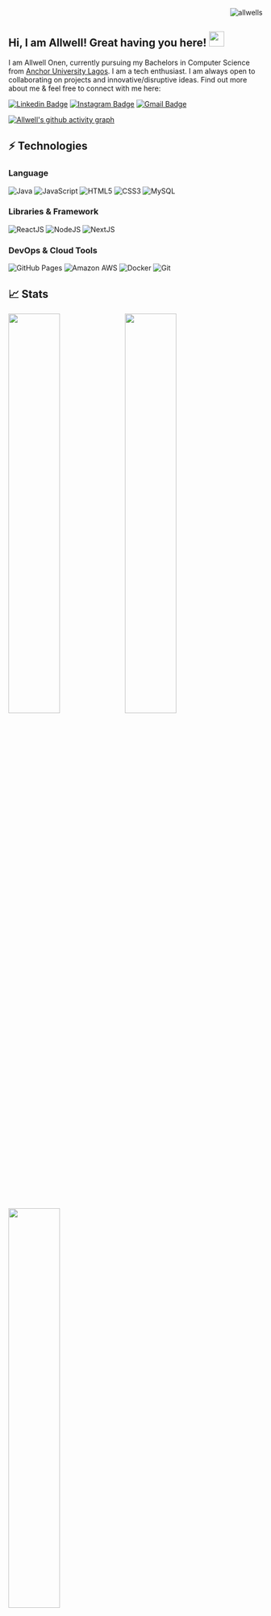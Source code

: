 <p align="right"> <img src="https://komarev.com/ghpvc/?username=allwells&label=visitors%20&color=202124&style=plastic" alt="allwells" /> </p>

## Hi, I am Allwell! Great having you here! <img src="https://raw.githubusercontent.com/aemmadi/aemmadi/master/wave.gif" width="30px">

I am Allwell Onen, currently pursuing my Bachelors in Computer Science from [Anchor University Lagos](https://aul.edu.ng/). I am a tech enthusiast. I am always open to collaborating on projects and innovative/disruptive ideas. Find out more about me & feel free to connect with me here:

[![Linkedin Badge](https://img.shields.io/badge/-Allwell%20Onen-blue?style=flat-square&logo=Linkedin&logoColor=white&link=https://www.linkedin.com/in/allwell-festus/)](https://www.linkedin.com/in/allwell-festus/)
[![Instagram Badge](https://img.shields.io/badge/-@allwell_festus-purple?style=flat-square&logo=instagram&logoColor=white&link=https://instagram.com/allwell_festus/)](https://instagram.com/allwell_festus)
[![Gmail Badge](https://img.shields.io/badge/-aleenfestus@gmail.com-c14438?style=flat-square&logo=Gmail&logoColor=white&link=mailto:aleenfestus@gmail.com)](mailto:aleenfestus@gmail.com)

<!-- [![Linkedin Badge](https://img.shields.io/badge/-AllwellOnen-green?style=flat-square&logo=Twitter&logoColor=white&link=https://twitter.com/allwell_festus/)](https://www.linkedin.com/in/allwell_festus/)
[![Website Badge](https://img.shields.io/badge/-Website-black?style=flat-square&logo=google-chrome&logoColor=white&link=https://allwells.vercel.app/)](https://allwells.vercel.app/) -->

[![Allwell's github activity graph](https://activity-graph.herokuapp.com/graph?username=allwells&theme=xcode)](https://git.io/allwells)

## ⚡ Technologies

### Language

![Java](https://img.shields.io/badge/-Java-800000?style=flat-square&logo=java)
![JavaScript](https://img.shields.io/badge/-JavaScript-black?style=flat-square&logo=javascript)
![HTML5](https://img.shields.io/badge/-HTML5-E34F26?style=flat-square&logo=html5&logoColor=white)
![CSS3](https://img.shields.io/badge/-CSS3-1572B6?style=flat-square&logo=css3)
![MySQL](https://img.shields.io/badge/-MySQL-E26D00?style=flat-square&logo=mysql)

### Libraries & Framework

![ReactJS](https://img.shields.io/badge/-React-563D7C?style=flat-square&logo=react)
![NodeJS](https://img.shields.io/badge/-NodeJS-563D7C?style=flat-square&logo=node.js)
![NextJS](https://img.shields.io/badge/-NextJS-563D7C?style=flat-square&logo=next.js)

### DevOps & Cloud Tools

![GitHub Pages](https://img.shields.io/badge/GitHub%20Pages-333333?style=flat-square&logo=github)
![Amazon AWS](https://img.shields.io/badge/Amazon%20AWS-232F3E?style=flat-square&logo=amazon-aws)
![Docker](https://img.shields.io/badge/-Docker-ffffff?style=flat-square&logo=docker)
![Git](https://img.shields.io/badge/-Git-111111?style=flat-square&logo=git)

<!-- ## 💰 Support
<p>
<a href='https://www.buymeacoffee.com/allwells' target='_blank'><img height='36' style='border:0px;height:36px;' src='https://cdn.buymeacoffee.com/buttons/v2/default-yellow.png' border='0' alt='Support Allwell on buymecoffee' /></a>
</p> -->

## 📈 Stats

<p align="left">
  <img width="45%" src="https://github-readme-stats.vercel.app/api?username=allwells&show_icons=true&theme=onedark" />
  <img width="45%" src="https://github-readme-streak-stats.herokuapp.com?user=allwells&theme=onedark&date_format=M%20j%5B%2C%20Y%5D" />
</p>
<p align="left">
  <img width="45%" src="https://github-readme-stats.vercel.app/api/top-langs/?username=allwells&theme=onedark&layout=compact" />
</p>
